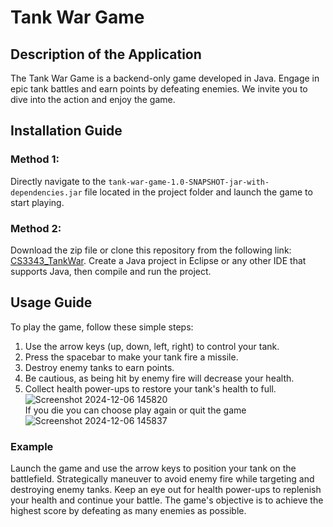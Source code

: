 # Tank War Game

## Description of the Application

The Tank War Game is a backend-only game developed in Java. Engage in epic tank battles and earn points by defeating enemies. We invite you to dive into the action and enjoy the game.

## Installation Guide

### Method 1:
Directly navigate to the `tank-war-game-1.0-SNAPSHOT-jar-with-dependencies.jar` file located in the project folder and launch the game to start playing.

### Method 2:
Download the zip file or clone this repository from the following link: [CS3343_TankWar](https://github.com/Leoasuka/CS3343_TankWar.git). Create a Java project in Eclipse or any other IDE that supports Java, then compile and run the project.

## Usage Guide

To play the game, follow these simple steps:
1. Use the arrow keys (up, down, left, right) to control your tank.
2. Press the spacebar to make your tank fire a missile.
3. Destroy enemy tanks to earn points.
4. Be cautious, as being hit by enemy fire will decrease your health.
5. Collect health power-ups to restore your tank's health to full.
![Screenshot 2024-12-06 145820](https://github.com/user-attachments/assets/eb93f642-b9a9-432f-93d1-f00d46bea9b2)
</br>If you die you can choose play again or quit the game
 ![Screenshot 2024-12-06 145837](https://github.com/user-attachments/assets/3bfbd838-8907-4555-ac27-a9cfa2c40fa1)

### Example
Launch the game and use the arrow keys to position your tank on the battlefield. Strategically maneuver to avoid enemy fire while targeting and destroying enemy tanks. Keep an eye out for health power-ups to replenish your health and continue your battle. The game's objective is to achieve the highest score by defeating as many enemies as possible.
